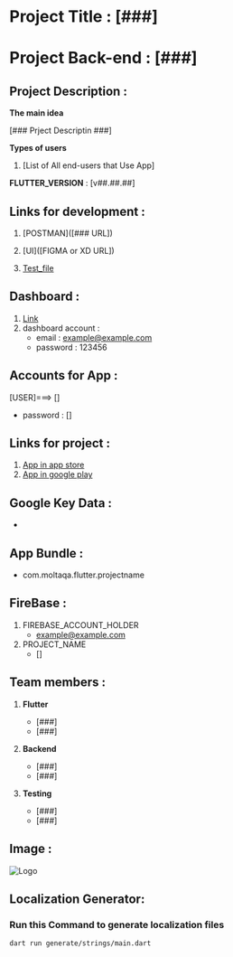 # Project Title : [###]

# Project Back-end : [###]

## Project Description :

**The main idea**

[### Prject Descriptin ###]

**Types of users**

1. [List of All end-users that Use App]

**FLUTTER_VERSION** : [v##.##.##]

## Links for development :

1. [POSTMAN]([### URL])

2. [UI]([FIGMA or XD URL])

3. [Test_file]()

## Dashboard :

1. [Link](###)
2. dashboard account :
   - email : example@example.com
   - password : 123456

## Accounts for App :

[USER]===> []

- password : []

## Links for project :

1. [App in app store]()
2. [App in google play]()

## Google Key Data :

-

## App Bundle :

- com.moltaqa.flutter.projectname

## FireBase :

1. FIREBASE_ACCOUNT_HOLDER
   - example@example.com
2. PROJECT_NAME
   - []

## Team members :

1. **Flutter**

   - [###]
   - [###]

2. **Backend**

   - [###]
   - [###]

3. **Testing**
   - [###]
   - [###]

## Image :

![Logo](assets/images/###.png)

## Localization Generator:

### Run this Command to generate localization files

```bash
dart run generate/strings/main.dart
```
